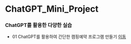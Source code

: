 # ChatGPT_Mini_Project

### ChatGPT를 활용한 다양한 실습
* 01 ChatGPT를 활용하여 간단한 캠핑예약 프로그램 만들기 [이동](./code/camp_reservation.py)
